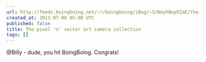 ```yaml
---
url: http://feeds.boingboing.net/~r/boingboing/iBag/~3/WoyhNup9ZaE/the-pixel-n-vector-a.html
created_at: 2011-07-09 05:08 UTC
published: false
title: The pixel 'n' vector art camera collection
tags: []
---
```


@Billy - dude, you hit BoingBoing. Congrats!

